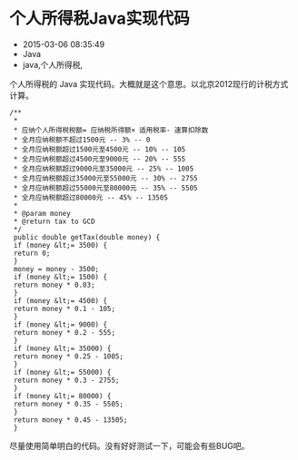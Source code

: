 # 个人所得税Java实现代码
- 2015-03-06 08:35:49
- Java
- java,个人所得税,

<!--markdown-->个人所得税的 Java 实现代码。大概就是这个意思。以北京2012现行的计税方式计算。


<!--more-->


    /**
     *
     * 应纳个人所得税税额= 应纳税所得额× 适用税率- 速算扣除数 
     * 全月应纳税额不超过1500元 -- 3% -- 0 
     * 全月应纳税额超过1500元至4500元 -- 10% -- 105
     * 全月应纳税额超过4500元至9000元 -- 20% -- 555 
     * 全月应纳税额超过9000元至35000元 -- 25% -- 1005 
     * 全月应纳税额超过35000元至55000元 -- 30% -- 2755
     * 全月应纳税额超过55000元至80000元 -- 35% -- 5505 
     * 全月应纳税额超过80000元 -- 45% -- 13505
     *
     * @param money
     * @return tax to GCD
     */
     public double getTax(double money) {
     if (money &lt;= 3500) {
     return 0;
     }
     money = money - 3500;
     if (money &lt;= 1500) {
     return money * 0.03;
     }
     if (money &lt;= 4500) {
     return money * 0.1 - 105;
     }
     if (money &lt;= 9000) {
     return money * 0.2 - 555;
     }
     if (money &lt;= 35000) {
     return money * 0.25 - 1005;
     }
     if (money &lt;= 55000) {
     return money * 0.3 - 2755;
     }
     if (money &lt;= 80000) {
     return money * 0.35 - 5505;
     }
     return money * 0.45 - 13505;
     }

尽量使用简单明白的代码。没有好好测试一下，可能会有些BUG吧。